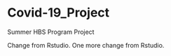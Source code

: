 # Covid-19_Project
Summer HBS Program Project  

Change from Rstudio. One more change from Rstudio. 